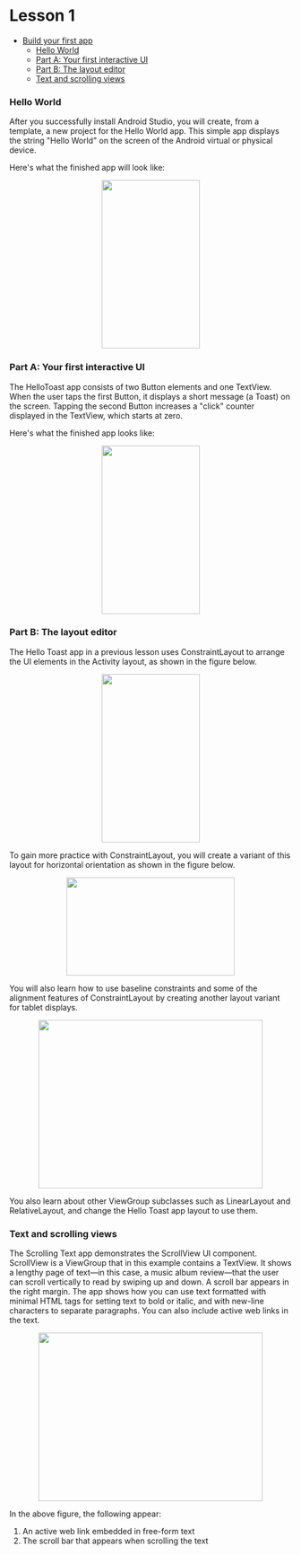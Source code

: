 # Lesson 1
- [Build your first app](#lesson-1)
  * [Hello World](#hello-world)
  * [Part A: Your first interactive UI](#part-a--your-first-interactive-ui)
  * [Part B: The layout editor](#part-b--the-layout-editor)
  * [Text and scrolling views](#text-and-scrolling-views)

### Hello World
After you successfully install Android Studio, you will create, from a template, a new project for the Hello World app. This simple app displays the string "Hello World" on the screen of the Android virtual or physical device.

Here's what the finished app will look like:

<p align="center">
<img src="https://codelabs.developers.google.com/codelabs/android-training-hello-world/img/7d9f0ab03e4b7bdf.png" height="300" width="175">
</p>

### Part A: Your first interactive UI
The HelloToast app consists of two Button elements and one TextView. When the user taps the first Button, it displays a short message (a Toast) on the screen. Tapping the second Button increases a "click" counter displayed in the TextView, which starts at zero.

Here's what the finished app looks like:

<p align="center">
<img src="https://codelabs.developers.google.com/codelabs/android-training-layout-editor-part-a/img/9048846fe18c96b7.png" height="300" width="175">
</p>

### Part B: The layout editor
The Hello Toast app in a previous lesson uses ConstraintLayout to arrange the UI elements in the Activity layout, as shown in the figure below.

<p align="center">
<img src="https://codelabs.developers.google.com/codelabs/android-training-layout-editor-part-b/img/763a8c9297531c8d.png" height="300" width="175">
</p>

To gain more practice with ConstraintLayout, you will create a variant of this layout for horizontal orientation as shown in the figure below.

<p align="center">
<img src="https://codelabs.developers.google.com/codelabs/android-training-layout-editor-part-b/img/2b5d2e2da3dbac33.png" height="175" width="300">
</p>

You will also learn how to use baseline constraints and some of the alignment features of ConstraintLayout by creating another layout variant for tablet displays.

<p align="center">
<img src="https://codelabs.developers.google.com/codelabs/android-training-layout-editor-part-b/img/7a7e38f404c39fea.png" height="300" width="400">
</p>

You also learn about other ViewGroup subclasses such as LinearLayout and RelativeLayout, and change the Hello Toast app layout to use them.

### Text and scrolling views
The Scrolling Text app demonstrates the ScrollView UI component. ScrollView is a ViewGroup that in this example contains a TextView. It shows a lengthy page of text—in this case, a music album review—that the user can scroll vertically to read by swiping up and down. A scroll bar appears in the right margin. The app shows how you can use text formatted with minimal HTML tags for setting text to bold or italic, and with new-line characters to separate paragraphs. You can also include active web links in the text.

<p align="center">
<img src="https://codelabs.developers.google.com/codelabs/android-training-text-and-scrolling-views/img/7a5265ded9f5a41a.png" height="300" width="400">
</p>

In the above figure, the following appear:
1. An active web link embedded in free-form text
2. The scroll bar that appears when scrolling the text